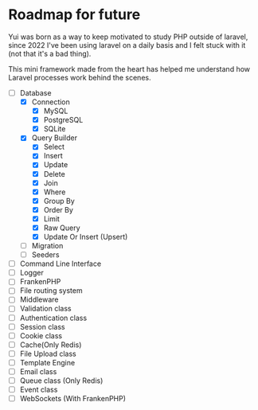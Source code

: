 # Roadmap for future

Yui was born as a way to keep motivated to study PHP outside of laravel, since 2022 I've been using laravel on a daily basis and I felt stuck with it (not that it's a bad thing).

This mini framework made from the heart has helped me understand how Laravel processes work behind the scenes.

- [ ] Database
    - [x] Connection
        - [x] MySQL
        - [x] PostgreSQL
        - [x] SQLite
    - [x] Query Builder
        - [x] Select
        - [x] Insert
        - [x] Update
        - [x] Delete
        - [x] Join
        - [x] Where
        - [x] Group By
        - [x] Order By
        - [x] Limit
        - [x] Raw Query
        - [x] Update Or Insert (Upsert)
    - [ ] Migration
    - [ ] Seeders
- [ ] Command Line Interface
- [ ] Logger
- [ ] FrankenPHP
- [ ] File routing system
- [ ] Middleware
- [ ] Validation class
- [ ] Authentication class
- [ ] Session class
- [ ] Cookie class
- [ ] Cache(Only Redis)
- [ ] File Upload class
- [ ] Template Engine
- [ ] Email class
- [ ] Queue class (Only Redis)
- [ ] Event class
- [ ] WebSockets (With FrankenPHP)